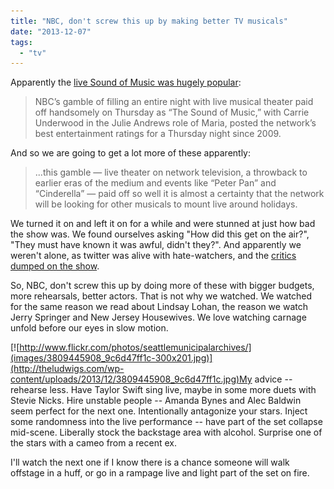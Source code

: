 ```yaml
---
title: "NBC, don't screw this up by making better TV musicals"
date: "2013-12-07"
tags: 
  - "tv"
---
```


Apparently the [live Sound of Music was hugely popular](http://www.nytimes.com/2013/12/07/business/media/live-performance-of-sound-of-music-is-big-hit-for-nbc.html?ref=business&_r=0):

> NBC’s gamble of filling an entire night with live musical theater paid off handsomely on Thursday as “The Sound of Music,” with Carrie Underwood in the Julie Andrews role of Maria, posted the network’s best entertainment ratings for a Thursday night since 2009.

And so we are going to get a lot more of these apparently:

> ...this gamble — live theater on network television, a throwback to earlier eras of the medium and events like “Peter Pan” and “Cinderella” — paid off so well it is almost a certainty that the network will be looking for other musicals to mount live around holidays.

We turned it on and left it on for a while and were stunned at just how bad the show was. We found ourselves asking "How did this get on the air?", "They must have known it was awful, didn't they?". And apparently we weren't alone, as twitter was alive with hate-watchers, and the [critics dumped on the show](http://www.nytimes.com/2013/12/07/arts/television/carrie-underwood-stars-in-nbcs-live-sound-of-music.html?ref=arts).

So, NBC, don't screw this up by doing more of these with bigger budgets, more rehearsals, better actors. That is not why we watched. We watched for the same reason we read about Lindsay Lohan, the reason we watch Jerry Springer and New Jersey Housewives. We love watching carnage unfold before our eyes in slow motion.

[![http://www.flickr.com/photos/seattlemunicipalarchives/](images/3809445908_9c6d47ff1c-300x201.jpg)](http://theludwigs.com/wp-content/uploads/2013/12/3809445908_9c6d47ff1c.jpg)My advice -- rehearse less. Have Taylor Swift sing live, maybe in some more duets with Stevie Nicks. Hire unstable people -- Amanda Bynes and Alec Baldwin seem perfect for the next one. Intentionally antagonize your stars. Inject some randomness into the live performance -- have part of the set collapse mid-scene. Liberally stock the backstage area with alcohol. Surprise one of the stars with a cameo from a recent ex.

I'll watch the next one if I know there is a chance someone will walk offstage in a huff, or go in a rampage live and light part of the set on fire.
